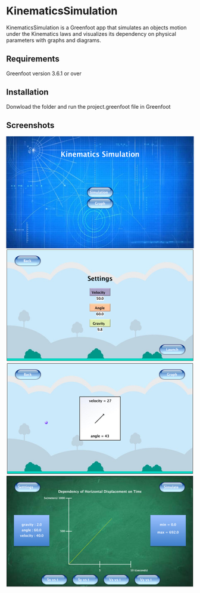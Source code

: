 # KinematicsSimulation

KinematicsSimulation is a Greenfoot app that simulates an objects motion under the Kinematics laws and visualizes its dependency on physical parameters with graphs and diagrams.
## Requirements
Greenfoot version 3.6.1 or over
## Installation
Donwload the folder and run the project.greenfoot file in Greenfoot
## Screenshots
<img src="https://github.com/mkang30/KinematicsSimulation/blob/master/ksss/ks1.png" width="520" height="300"/>
<img src="https://github.com/mkang30/KinematicsSimulation/blob/master/ksss/ks2.png" width="520" height="300"/>
<img src="https://github.com/mkang30/KinematicsSimulation/blob/master/ksss/ks3.png" width="520" height="300"/>
<img src="https://github.com/mkang30/KinematicsSimulation/blob/master/ksss/ks4.png" width="520" height="300"/>



